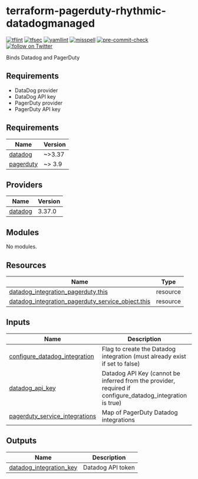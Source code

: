 # terraform-pagerduty-rhythmic-datadogmanaged
[![tflint](https://github.com/rhythmictech/terraform-pagerduty-rhythmic-datadogmanaged/workflows/tflint/badge.svg?branch=master&event=push)](https://github.com/rhythmictech/terraform-pagerduty-rhythmic-datadogmanaged/actions?query=workflow%3Atflint+event%3Apush+branch%3Amaster)
[![tfsec](https://github.com/rhythmictech/terraform-pagerduty-rhythmic-datadogmanaged/workflows/tfsec/badge.svg?branch=master&event=push)](https://github.com/rhythmictech/terraform-pagerduty-rhythmic-datadogmanaged/actions?query=workflow%3Atfsec+event%3Apush+branch%3Amaster)
[![yamllint](https://github.com/rhythmictech/terraform-pagerduty-rhythmic-datadogmanaged/workflows/yamllint/badge.svg?branch=master&event=push)](https://github.com/rhythmictech/terraform-pagerduty-rhythmic-datadogmanaged/actions?query=workflow%3Ayamllint+event%3Apush+branch%3Amaster)
[![misspell](https://github.com/rhythmictech/terraform-pagerduty-rhythmic-datadogmanaged/workflows/misspell/badge.svg?branch=master&event=push)](https://github.com/rhythmictech/terraform-pagerduty-rhythmic-datadogmanaged/actions?query=workflow%3Amisspell+event%3Apush+branch%3Amaster)
[![pre-commit-check](https://github.com/rhythmictech/terraform-pagerduty-rhythmic-datadogmanaged/workflows/pre-commit-check/badge.svg?branch=master&event=push)](https://github.com/rhythmictech/terraform-pagerduty-rhythmic-datadogmanaged/actions?query=workflow%3Apre-commit-check+event%3Apush+branch%3Amaster)
<a href="https://twitter.com/intent/follow?screen_name=RhythmicTech"><img src="https://img.shields.io/twitter/follow/RhythmicTech?style=social&logo=twitter" alt="follow on Twitter"></a>

Binds Datadog and PagerDuty

## Requirements
* DataDog provider
* DataDog API key
* PagerDuty provider
* PagerDuty API key

<!-- BEGINNING OF PRE-COMMIT-TERRAFORM DOCS HOOK -->
## Requirements

| Name | Version |
|------|---------|
| <a name="requirement_datadog"></a> [datadog](#requirement\_datadog) | ~>3.37 |
| <a name="requirement_pagerduty"></a> [pagerduty](#requirement\_pagerduty) | ~> 3.9 |

## Providers

| Name | Version |
|------|---------|
| <a name="provider_datadog"></a> [datadog](#provider\_datadog) | 3.37.0 |

## Modules

No modules.

## Resources

| Name | Type |
|------|------|
| [datadog_integration_pagerduty.this](https://registry.terraform.io/providers/datadog/datadog/latest/docs/resources/integration_pagerduty) | resource |
| [datadog_integration_pagerduty_service_object.this](https://registry.terraform.io/providers/datadog/datadog/latest/docs/resources/integration_pagerduty_service_object) | resource |

## Inputs

| Name | Description | Type | Default | Required |
|------|-------------|------|---------|:--------:|
| <a name="input_configure_datadog_integration"></a> [configure\_datadog\_integration](#input\_configure\_datadog\_integration) | Flag to create the Datadog integration (must already exist if set to false) | `bool` | `true` | no |
| <a name="input_datadog_api_key"></a> [datadog\_api\_key](#input\_datadog\_api\_key) | Datadog API Key (cannot be inferred from the provider, required if configure\_datadog\_integration is true) | `string` | `null` | no |
| <a name="input_pagerduty_service_integrations"></a> [pagerduty\_service\_integrations](#input\_pagerduty\_service\_integrations) | Map of PagerDuty Datadog integrations | `map(any)` | `null` | no |

## Outputs

| Name | Description |
|------|-------------|
| <a name="output_datadog_integration_key"></a> [datadog\_integration\_key](#output\_datadog\_integration\_key) | Datadog API token |
<!-- END OF PRE-COMMIT-TERRAFORM DOCS HOOK -->
